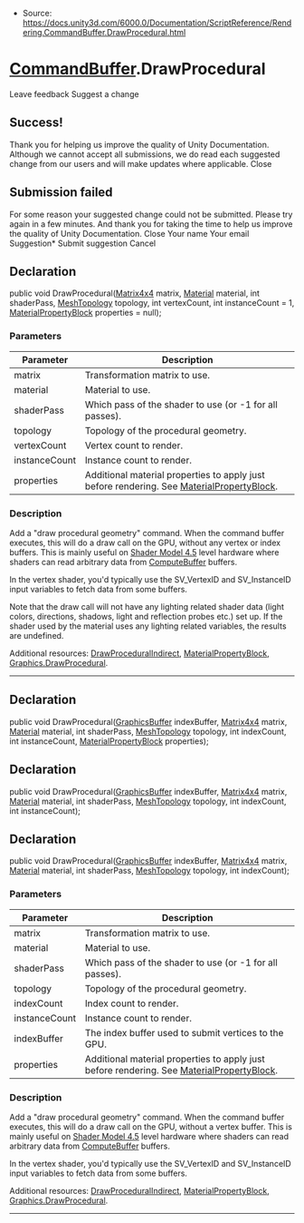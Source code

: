 * Source: https://docs.unity3d.com/6000.0/Documentation/ScriptReference/Rendering.CommandBuffer.DrawProcedural.html

#  [CommandBuffer](https://docs.unity3d.com/6000.0/Documentation/ScriptReference/Rendering.CommandBuffer.html).DrawProcedural
Leave feedback
Suggest a change
## Success!
Thank you for helping us improve the quality of Unity Documentation. Although we cannot accept all submissions, we do read each suggested change from our users and will make updates where applicable.
Close
## Submission failed
For some reason your suggested change could not be submitted. Please <a>try again</a> in a few minutes. And thank you for taking the time to help us improve the quality of Unity Documentation.
Close
Your name Your email Suggestion* Submit suggestion
Cancel
## Declaration
public void DrawProcedural([Matrix4x4](https://docs.unity3d.com/6000.0/Documentation/ScriptReference/Matrix4x4.html) matrix, [Material](https://docs.unity3d.com/6000.0/Documentation/ScriptReference/Material.html) material, int shaderPass, [MeshTopology](https://docs.unity3d.com/6000.0/Documentation/ScriptReference/MeshTopology.html) topology, int vertexCount, int instanceCount = 1, [MaterialPropertyBlock](https://docs.unity3d.com/6000.0/Documentation/ScriptReference/MaterialPropertyBlock.html) properties = null); 
### Parameters
Parameter | Description  
---|---  
matrix | Transformation matrix to use.  
material | Material to use.  
shaderPass | Which pass of the shader to use (or -1 for all passes).  
topology | Topology of the procedural geometry.  
vertexCount | Vertex count to render.  
instanceCount | Instance count to render.  
properties | Additional material properties to apply just before rendering. See [MaterialPropertyBlock](https://docs.unity3d.com/6000.0/Documentation/ScriptReference/MaterialPropertyBlock.html).  
### Description
Add a "draw procedural geometry" command.
When the command buffer executes, this will do a draw call on the GPU, without any vertex or index buffers. This is mainly useful on [Shader Model 4.5](https://docs.unity3d.com/6000.0/Documentation/Manual/SL-ShaderCompileTargets.html) level hardware where shaders can read arbitrary data from [ComputeBuffer](https://docs.unity3d.com/6000.0/Documentation/ScriptReference/ComputeBuffer.html) buffers.  
  
In the vertex shader, you'd typically use the SV_VertexID and SV_InstanceID input variables to fetch data from some buffers.  
  
Note that the draw call will not have any lighting related shader data (light colors, directions, shadows, light and reflection probes etc.) set up. If the shader used by the material uses any lighting related variables, the results are undefined.  
  
Additional resources: [DrawProceduralIndirect](https://docs.unity3d.com/6000.0/Documentation/ScriptReference/Rendering.CommandBuffer.DrawProceduralIndirect.html), [MaterialPropertyBlock](https://docs.unity3d.com/6000.0/Documentation/ScriptReference/MaterialPropertyBlock.html), [Graphics.DrawProcedural](https://docs.unity3d.com/6000.0/Documentation/ScriptReference/Graphics.DrawProcedural.html).
* * *
## Declaration
public void DrawProcedural([GraphicsBuffer](https://docs.unity3d.com/6000.0/Documentation/ScriptReference/GraphicsBuffer.html) indexBuffer, [Matrix4x4](https://docs.unity3d.com/6000.0/Documentation/ScriptReference/Matrix4x4.html) matrix, [Material](https://docs.unity3d.com/6000.0/Documentation/ScriptReference/Material.html) material, int shaderPass, [MeshTopology](https://docs.unity3d.com/6000.0/Documentation/ScriptReference/MeshTopology.html) topology, int indexCount, int instanceCount, [MaterialPropertyBlock](https://docs.unity3d.com/6000.0/Documentation/ScriptReference/MaterialPropertyBlock.html) properties); 
## Declaration
public void DrawProcedural([GraphicsBuffer](https://docs.unity3d.com/6000.0/Documentation/ScriptReference/GraphicsBuffer.html) indexBuffer, [Matrix4x4](https://docs.unity3d.com/6000.0/Documentation/ScriptReference/Matrix4x4.html) matrix, [Material](https://docs.unity3d.com/6000.0/Documentation/ScriptReference/Material.html) material, int shaderPass, [MeshTopology](https://docs.unity3d.com/6000.0/Documentation/ScriptReference/MeshTopology.html) topology, int indexCount, int instanceCount); 
## Declaration
public void DrawProcedural([GraphicsBuffer](https://docs.unity3d.com/6000.0/Documentation/ScriptReference/GraphicsBuffer.html) indexBuffer, [Matrix4x4](https://docs.unity3d.com/6000.0/Documentation/ScriptReference/Matrix4x4.html) matrix, [Material](https://docs.unity3d.com/6000.0/Documentation/ScriptReference/Material.html) material, int shaderPass, [MeshTopology](https://docs.unity3d.com/6000.0/Documentation/ScriptReference/MeshTopology.html) topology, int indexCount); 
### Parameters
Parameter | Description  
---|---  
matrix | Transformation matrix to use.  
material | Material to use.  
shaderPass | Which pass of the shader to use (or -1 for all passes).  
topology | Topology of the procedural geometry.  
indexCount | Index count to render.  
instanceCount | Instance count to render.  
indexBuffer | The index buffer used to submit vertices to the GPU.  
properties | Additional material properties to apply just before rendering. See [MaterialPropertyBlock](https://docs.unity3d.com/6000.0/Documentation/ScriptReference/MaterialPropertyBlock.html).  
### Description
Add a "draw procedural geometry" command.
When the command buffer executes, this will do a draw call on the GPU, without a vertex buffer. This is mainly useful on [Shader Model 4.5](https://docs.unity3d.com/6000.0/Documentation/Manual/SL-ShaderCompileTargets.html) level hardware where shaders can read arbitrary data from [ComputeBuffer](https://docs.unity3d.com/6000.0/Documentation/ScriptReference/ComputeBuffer.html) buffers.  
  
In the vertex shader, you'd typically use the SV_VertexID and SV_InstanceID input variables to fetch data from some buffers.  
  
Additional resources: [DrawProceduralIndirect](https://docs.unity3d.com/6000.0/Documentation/ScriptReference/Rendering.CommandBuffer.DrawProceduralIndirect.html), [MaterialPropertyBlock](https://docs.unity3d.com/6000.0/Documentation/ScriptReference/MaterialPropertyBlock.html), [Graphics.DrawProcedural](https://docs.unity3d.com/6000.0/Documentation/ScriptReference/Graphics.DrawProcedural.html).
* * *
